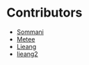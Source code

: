 # Contributors

- [Sommani](sommani@github.com)
- [Metee](metee@github.com)
- [Lieang](lieang@github.com)
- [lieang2](lieang2@github.com)
